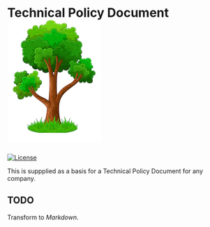 # Technical Policy Document ![TP](Icon.png)
[![License](https://img.shields.io/github/license/cschladetsch/technicalpolocy.svg?label=License&maxAge=86400)](./LICENSE.txt)

This is suppplied as a basis for a Technical Policy Document for any company.

## TODO
Transform to *Markdown*.



